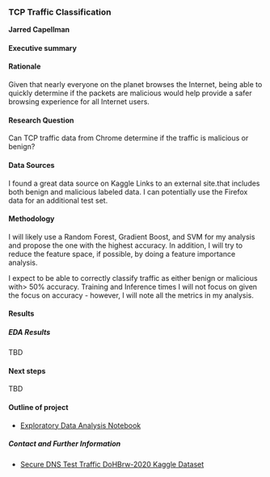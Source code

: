 ### TCP Traffic Classification

**Jarred Capellman**

#### Executive summary

#### Rationale
Given that nearly everyone on the planet browses the Internet, being able to quickly determine if the packets are malicious would help provide a safer browsing experience for all Internet users.

#### Research Question
Can TCP traffic data from Chrome determine if the traffic is malicious or benign? 

#### Data Sources
I found a great data source on Kaggle Links to an external site.that includes both benign and malicious labeled data. I can potentially use the Firefox data for an additional test set.

#### Methodology
I will likely use a Random Forest, Gradient Boost, and SVM for my analysis and propose the one with the highest accuracy.  In addition, I will try to reduce the feature space, if possible, by doing a feature importance analysis.

I expect to be able to correctly classify traffic as either benign or malicious with> 50% accuracy. Training and Inference times I will not focus on given the focus on accuracy - however, I will note all the metrics in my analysis.

#### Results
##### EDA Results
TBD

#### Next steps
TBD

#### Outline of project

- [Exploratory Data Analysis Notebook](https://www.kaggle.com/datasets/peterfriedrich1/dns-test-traffic-dohbrw2020?resource=download)


##### Contact and Further Information
- [Secure DNS Test Traffic DoHBrw-2020 Kaggle Dataset](https://www.kaggle.com/datasets/peterfriedrich1/dns-test-traffic-dohbrw2020?resource=download)